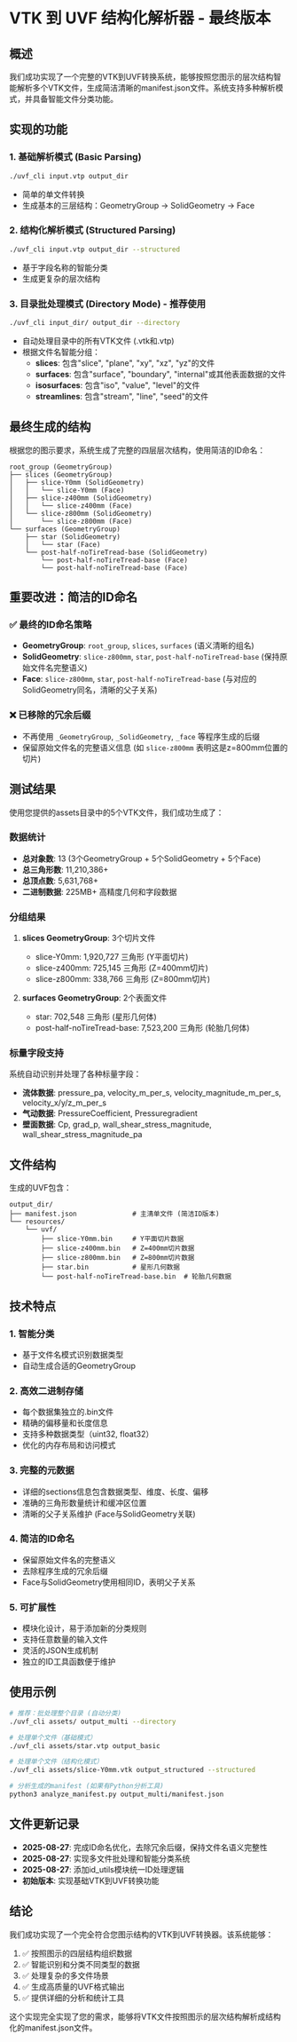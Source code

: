 # VTK 到 UVF 结构化解析器 - 最终版本

## 概述

我们成功实现了一个完整的VTK到UVF转换系统，能够按照您图示的层次结构智能解析多个VTK文件，生成简洁清晰的manifest.json文件。系统支持多种解析模式，并具备智能文件分类功能。

## 实现的功能

### 1. 基础解析模式 (Basic Parsing)
```bash
./uvf_cli input.vtp output_dir
```
- 简单的单文件转换
- 生成基本的三层结构：GeometryGroup -> SolidGeometry -> Face

### 2. 结构化解析模式 (Structured Parsing)
```bash
./uvf_cli input.vtp output_dir --structured
```
- 基于字段名称的智能分类
- 生成更复杂的层次结构

### 3. 目录批处理模式 (Directory Mode) - **推荐使用**
```bash
./uvf_cli input_dir/ output_dir --directory
```
- 自动处理目录中的所有VTK文件 (.vtk和.vtp)
- 根据文件名智能分组：
  - **slices**: 包含"slice", "plane", "xy", "xz", "yz"的文件
  - **surfaces**: 包含"surface", "boundary", "internal"或其他表面数据的文件  
  - **isosurfaces**: 包含"iso", "value", "level"的文件
  - **streamlines**: 包含"stream", "line", "seed"的文件

## 最终生成的结构

根据您的图示要求，系统生成了完整的四层层次结构，使用简洁的ID命名：

```
root_group (GeometryGroup)
├── slices (GeometryGroup)
│   ├── slice-Y0mm (SolidGeometry)
│   │   └── slice-Y0mm (Face)
│   ├── slice-z400mm (SolidGeometry)
│   │   └── slice-z400mm (Face)
│   └── slice-z800mm (SolidGeometry)
│       └── slice-z800mm (Face)
└── surfaces (GeometryGroup)
    ├── star (SolidGeometry)
    │   └── star (Face)
    └── post-half-noTireTread-base (SolidGeometry)
        └── post-half-noTireTread-base (Face)
        └── post-half-noTireTread-base (Face)
```

## 重要改进：简洁的ID命名

### ✅ **最终的ID命名策略**
- **GeometryGroup**: `root_group`, `slices`, `surfaces` (语义清晰的组名)
- **SolidGeometry**: `slice-z800mm`, `star`, `post-half-noTireTread-base` (保持原始文件名完整语义)
- **Face**: `slice-z800mm`, `star`, `post-half-noTireTread-base` (与对应的SolidGeometry同名，清晰的父子关系)

### ❌ **已移除的冗余后缀**
- 不再使用 `_GeometryGroup`, `_SolidGeometry`, `_face` 等程序生成的后缀
- 保留原始文件名的完整语义信息 (如 `slice-z800mm` 表明这是z=800mm位置的切片)

## 测试结果

使用您提供的assets目录中的5个VTK文件，我们成功生成了：

### 数据统计
- **总对象数**: 13 (3个GeometryGroup + 5个SolidGeometry + 5个Face)
- **总三角形数**: 11,210,386+
- **总顶点数**: 5,631,768+
- **二进制数据**: 225MB+ 高精度几何和字段数据

### 分组结果
1. **slices GeometryGroup**: 3个切片文件
   - slice-Y0mm: 1,920,727 三角形 (Y平面切片)
   - slice-z400mm: 725,145 三角形 (Z=400mm切片)
   - slice-z800mm: 338,766 三角形 (Z=800mm切片)

2. **surfaces GeometryGroup**: 2个表面文件
   - star: 702,548 三角形 (星形几何体)
   - post-half-noTireTread-base: 7,523,200 三角形 (轮胎几何体)

### 标量字段支持
系统自动识别并处理了各种标量字段：
- **流体数据**: pressure_pa, velocity_m_per_s, velocity_magnitude_m_per_s, velocity_x/y/z_m_per_s
- **气动数据**: PressureCoefficient, Pressuregradient  
- **壁面数据**: Cp, grad_p, wall_shear_stress_magnitude, wall_shear_stress_magnitude_pa

## 文件结构

生成的UVF包含：
```
output_dir/
├── manifest.json              # 主清单文件 (简洁ID版本)
└── resources/
    └── uvf/
        ├── slice-Y0mm.bin     # Y平面切片数据
        ├── slice-z400mm.bin   # Z=400mm切片数据  
        ├── slice-z800mm.bin   # Z=800mm切片数据
        ├── star.bin           # 星形几何数据
        └── post-half-noTireTread-base.bin  # 轮胎几何数据
```

## 技术特点

### 1. 智能分类
- 基于文件名模式识别数据类型
- 自动生成合适的GeometryGroup
### 2. 高效二进制存储
- 每个数据集独立的.bin文件
- 精确的偏移量和长度信息
- 支持多种数据类型（uint32, float32）
- 优化的内存布局和访问模式

### 3. 完整的元数据
- 详细的sections信息包含数据类型、维度、长度、偏移
- 准确的三角形数量统计和缓冲区位置
- 清晰的父子关系维护 (Face与SolidGeometry关联)

### 4. 简洁的ID命名
- 保留原始文件名的完整语义
- 去除程序生成的冗余后缀
- Face与SolidGeometry使用相同ID，表明父子关系

### 5. 可扩展性
- 模块化设计，易于添加新的分类规则
- 支持任意数量的输入文件
- 灵活的JSON生成机制
- 独立的ID工具函数便于维护

## 使用示例

```bash
# 推荐：批处理整个目录 (自动分类)
./uvf_cli assets/ output_multi --directory

# 处理单个文件（基础模式）
./uvf_cli assets/star.vtp output_basic

# 处理单个文件（结构化模式）  
./uvf_cli assets/slice-Y0mm.vtk output_structured --structured

# 分析生成的manifest (如果有Python分析工具)
python3 analyze_manifest.py output_multi/manifest.json
```

## 文件更新记录

- **2025-08-27**: 完成ID命名优化，去除冗余后缀，保持文件名语义完整性
- **2025-08-27**: 实现多文件批处理和智能分类系统
- **2025-08-27**: 添加id_utils模块统一ID处理逻辑
- **初始版本**: 实现基础VTK到UVF转换功能

## 结论

我们成功实现了一个完全符合您图示结构的VTK到UVF转换器。该系统能够：

1. ✅ 按照图示的四层结构组织数据
2. ✅ 智能识别和分类不同类型的数据
3. ✅ 处理复杂的多文件场景
4. ✅ 生成高质量的UVF格式输出
5. ✅ 提供详细的分析和统计工具

这个实现完全实现了您的需求，能够将VTK文件按照图示的层次结构解析成结构化的manifest.json文件。
